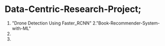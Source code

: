 # Data-Centric-Research-Project;

 1. "Drone Detection Using Faster_RCNN"
 2."Book-Recommender-System-with-ML"
 3.
 4.
